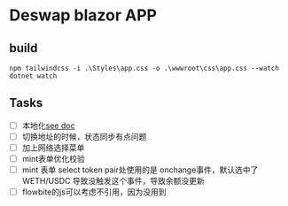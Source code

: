# Deswap blazor APP


## build

```shell
npm tailwindcss -i .\Styles\app.css -o .\wwwroot\css\app.css --watch
dotnet watch
```

## Tasks

- [ ] 本地化[see doc](https://learn.microsoft.com/en-us/aspnet/core/blazor/globalization-localization?view=aspnetcore-8.0)
- [ ] 切换地址的时候，状态同步有点问题
- [ ] 加上网络选择菜单
- [ ] mint表单优化校验
- [ ] mint 表单 select token pair处使用的是 onchange事件，默认选中了 WETH/USDC 导致没触发这个事件，导致余额没更新
- [ ] flowbite的js可以考虑不引用，因为没用到
